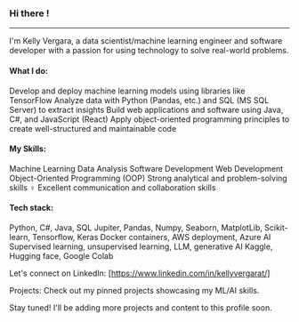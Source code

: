 ### Hi there !
-------------
I'm Kelly Vergara, a data scientist/machine learning engineer and software developer with a passion for using technology to solve real-world problems.

#### What I do:
Develop and deploy machine learning models using libraries like TensorFlow
Analyze data with Python (Pandas, etc.) and SQL (MS SQL Server) to extract insights
Build web applications and software using Java, C#, and JavaScript (React)
Apply object-oriented programming principles to create well-structured and maintainable code


#### My Skills:
Machine Learning
Data Analysis
Software Development
Web Development
Object-Oriented Programming (OOP)
Strong analytical and problem-solving skills ️‍♀️
Excellent communication and collaboration skills

#### Tech stack:
Python, C#, Java, SQL
Jupiter, Pandas, Numpy, Seaborn, MatplotLib, Scikit-learn, Tensorflow, Keras
Docker containers, AWS deployment, Azure AI
Supervised learning, unsupervised learning, LLM, generative AI
Kaggle, Hugging face, Google Colab

Let's connect on LinkedIn: [https://www.linkedin.com/in/kellyvergarat/]

Projects:
Check out my pinned projects showcasing my ML/AI skills.

Stay tuned! I'll be adding more projects and content to this profile soon.
